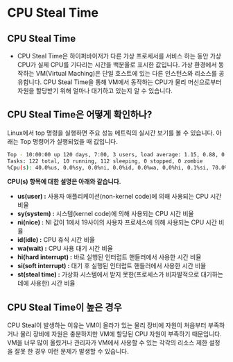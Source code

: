 # CPU Steal Time

## CPU Steal Time

- CPU Steal Time은 하이퍼바이저가 다른 가상 프로세서를 서비스 하는 동안 가상 CPU가 실제 CPU를 기다리는 시간을 백분율로 표시한 값입니다. 가상 환경에서 동작하는 VM(Virtual Maching)은 단일 호스트에 있는 다른 인스턴스와 리소스를 공유합니다. CPU Steal Time을 통해 VM에서 동작하는 CPU가 물리 머신으로부터 자원을 할당받기 위해 얼마나 대기하고 있는지 알 수 있습니다.

## CPU Steal Time은 어떻게 확인하나?

Linux에서 top 명령을 실행하면 주요 성능 메트릭의 실시간 보기를 볼 수 있습니다. 아래는 Top 명령어가 실행되었을 때 값입니다. 

```bash
Top - 10:00:00 up 120 days, 7:00, 3 users, load average: 1.15, 0.88, 0.86
Tasks: 122 total, 10 running, 112 sleeping, 0 stopped, 0 zombie
%Cpu(s): 40.0%us, 0.0%sy, 0.0%ni, 0.0%id, 0.0%wa, 0,0%hi, 0.1%si, 70.0%st
```

**CPU(s) 항목에 대한 설명은 아래와 같습니다.**

- **us(user) :** 사용자 애플리케이션(non-kernel code)에 의해 사용되는 CPU 시간 비율
- **sy(system) :** 시스템(kernel code)에 의해 사용되는 CPU 시간 비율
- **ni(nice) :** NI 값이 1에서 19사이의 사용자 프로세스에 의해 사용되는 CPU 시간 비율
- **id(idle) :** CPU 휴식 시간 비율
- **wa(wait) :** CPU 사용 대기 시간 비율
- **hi(hard interrupt) :** 바로 실행된 인터럽트 핸들러에서 사용한 시간 비율
- **si(soft interrupt) :** 대기 후 실행된 인터럽트 핸들러에서 사용한 시간 비율
- **st(steal time) :** 가상화 시스템에서 받지 못한(프로세스가 비자발적으로 대기하는 데에 사용한) 시간 비율

## CPU Steal Time이 높은 경우

CPU Steal이 발생하는 이유는 VM이 올라가 있는 물리 장비에 자원이 처음부터 부족하거나 물리 장비에 자원은 충분하지만 VM에 할당된 CPU 자원이 부족하기 때문입니다. VM을 너무 많이 올렸거나 관리자가 VM에서 사용할 수 있는 각각의 리소스 제한 설정을 잘못 한 경우 이런 문제가 발생할 수 있습니다.
